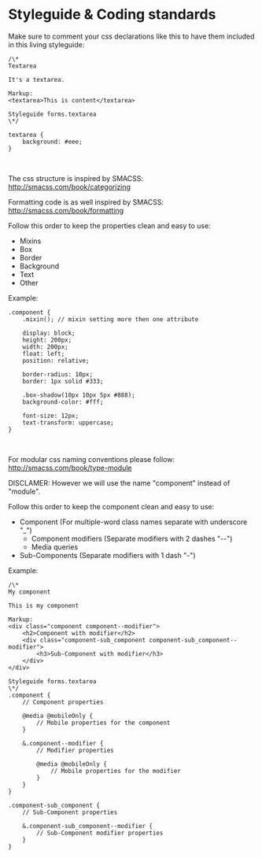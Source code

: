 # Styleguide & Coding standards

Make sure to comment your css declarations like this to have them included in this living styleguide:
<div class="style-markup"><pre class="prettyprint linenums lang-css"><code data-language="css">/\*
Textarea
&nbsp;
It's a textarea.
&nbsp;
Markup:
&lt;textarea&gt;This is content&lt;/textarea&gt;
&nbsp;
Styleguide forms.textarea
\*/
&nbsp;
textarea {
	background: #eee;
}
</code></pre></div>
&nbsp;

The css structure is inspired by SMACSS:
http://smacss.com/book/categorizing

Formatting code is as well inspired by SMACSS:
http://smacss.com/book/formatting

Follow this order to keep the properties clean and easy to use:
* Mixins
* Box
* Border
* Background
* Text
* Other

Example:
<div class="style-markup"><pre class="prettyprint linenums lang-css"><code data-language="css">.component {
	.mixin(); // mixin setting more then one attribute
	&nbsp;
	display: block;
	height: 200px;
	width: 200px;
	float: left;
	position: relative;
	&nbsp;
	border-radius: 10px;
	border: 1px solid #333;
	&nbsp;
	.box-shadow(10px 10px 5px #888);
	background-color: #fff;
	&nbsp;
	font-size: 12px;
	text-transform: uppercase;
}
</code></pre></div>
&nbsp;

For modular css naming conventions please follow:
http://smacss.com/book/type-module

DISCLAMER: However we will use the name "component" instead of "module".

Follow this order to keep the component clean and easy to use:
* Component (For multiple-word class names separate with underscore "_")
  * Component modifiers (Separate modifiers with 2 dashes "--")
  * Media queries
* Sub-Components (Separate modifiers with 1 dash "-")

Example:
<div class="style-markup"><pre class="prettyprint linenums lang-css"><code data-language="css">/\*
My component
&nbsp;
This is my component
&nbsp;
Markup:
&lt;div class="component component--modifier"&gt;
	&lt;h2&gt;Component with modifier&lt;/h2&gt;
	&lt;div class="component-sub_component component-sub_component--modifier"&gt;
		&lt;h3&gt;Sub-Component with modifier&lt;/h3&gt;
	&lt;/div&gt;
&lt;/div&gt;
&nbsp;
Styleguide forms.textarea
\*/
.component {
	// Component properties
	&nbsp;
	@media @mobileOnly {
		// Mobile properties for the component
	}
	&nbsp;
	&.component--modifier {
		// Modifier properties
		&nbsp;
		@media @mobileOnly {
			// Mobile properties for the modifier
		}
	}
}
&nbsp;
.component-sub_component {
	// Sub-Component properties
	&nbsp;
	&.component-sub_component--modifier {
		// Sub-Component modifier properties
	}
}
</code></pre></div>
&nbsp;

